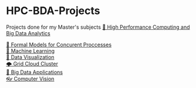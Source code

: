 # HPC-BDA-Projects
Projects done for my Master's subjects  [🤖 High Performance Computing and Big Data Analytics](https://www.cs.ubbcluj.ro/education/academic-programmes/masters-programmes/high-performance-computing-and-big-data-analytics-programme-profile/)<br>

[🍣 Formal Models for Concurent Proccesses](https://github.com/radRares1/MFPC) <br>
[🥜 Machine Learning](https://github.com/radRares1/Machine-Learning) <br>
[🎂 Data Visualization](https://github.com/radRares1/Data-Visualization) <br>
[🌩 Grid Cloud Cluster](https://github.com/radRares1/GCCC) <br>
[📅 Big Data Applications](https://github.com/radRares1/Big-Data-Applications) <br>
[👓 Computer Vision](https://github.com/radRares1/Computer-Vision) <br>
